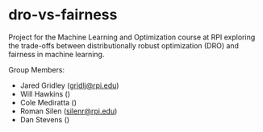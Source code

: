 # dro-vs-fairness
Project for the Machine Learning and Optimization course at RPI exploring the trade-offs between distributionally robust optimization (DRO) and fairness in machine learning.

Group Members:
- Jared Gridley (gridlj@rpi.edu)
- Will Hawkins ()
- Cole Mediratta ()
- Roman Silen (silenr@rpi.edu)
- Dan Stevens ()
